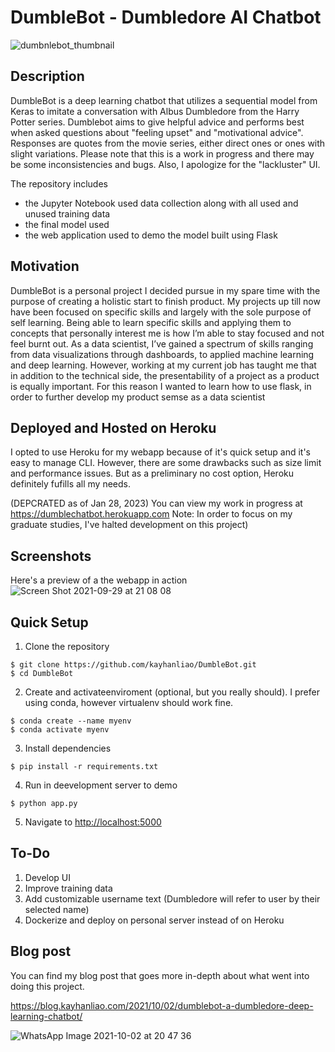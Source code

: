 # DumbleBot -  Dumbledore AI Chatbot
![dumbnlebot_thumbnail](https://user-images.githubusercontent.com/42952515/135911954-2949a537-300b-44b0-8507-52a294cd104d.png)


## Description
DumbleBot is a deep learning chatbot that utilizes a sequential model from Keras to imitate a conversation with Albus Dumbledore from the Harry Potter series. Dumblebot aims to give helpful advice and performs best when asked questions about "feeling upset" and "motivational advice". Responses are quotes from the movie series, either direct ones or ones with slight variations. Please note that this is a work in progress and there may be some inconsistencies and bugs. Also, I apologize for the "lackluster" UI.

The repository includes 
 - the Jupyter Notebook used data collection along with all used and unused training data
 - the final model used 
 - the web application used to demo the model built using Flask

## Motivation 
DumbleBot is a personal project I decided pursue in my spare time with the purpose of creating a holistic start to finish product. My projects up till now have been focused on specific skills and largely with the sole purpose of self learning. Being able to learn specific skills and applying them to concepts that personally interest me is how I’m able to stay focused and not feel burnt out. As a data scientist, I’ve gained a spectrum of skills ranging from data visualizations through dashboards, to applied machine learning and deep learning. However, working at my current job has taught me that in addition to the technical side, the presentability of a project as a product is equally important. For this reason I wanted to learn how to use flask, in order to further develop my product semse as a data scientist 

## Deployed and Hosted on Heroku
I opted to use Heroku for my webapp because of it's quick setup and it's easy to manage CLI. However, there are some drawbacks such as size limit and performance issues. But as a preliminary no cost option, Heroku definitely fufills all my needs. 

(DEPCRATED as of Jan 28, 2023)
You can view my work in progress at https://dumblechatbot.herokuapp.com
Note: In order to focus on my graduate studies, I've halted development on this project)

## Screenshots 
Here's a preview of a the webapp in action
![Screen Shot 2021-09-29 at 21 08 08](https://user-images.githubusercontent.com/42952515/135324788-509fabf8-15a1-4681-b48f-6fd0cf3a2a4a.png)

## Quick Setup 
 
1. Clone the repository
```
$ git clone https://github.com/kayhanliao/DumbleBot.git
$ cd DumbleBot
```
2. Create and activateenviroment (optional, but you really should). I prefer using conda, however virtualenv should work fine. 
```
$ conda create --name myenv 
$ conda activate myenv
```
3. Install dependencies
```
$ pip install -r requirements.txt
```
4. Run in deevelopment server to demo
```
$ python app.py
```
5. Navigate to [http://localhost:5000](http://localhost:5000)

## To-Do
1. Develop UI
2. Improve training data
3. Add customizable username text (Dumbledore will refer to user by their selected name)
4. Dockerize and deploy on personal server instead of on Heroku

## Blog post
You can find my blog post that goes more in-depth about what went into doing this project.

https://blog.kayhanliao.com/2021/10/02/dumblebot-a-dumbledore-deep-learning-chatbot/

![WhatsApp Image 2021-10-02 at 20 47 36](https://user-images.githubusercontent.com/42952515/135911888-a43f0ce5-a64f-43c1-aed0-fb5bb55606f8.jpeg)

